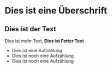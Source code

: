 # Dies ist eine Überschrift

## Dies ist der Text

Dies ist mehr Text, **Dies ist Fetter Text**

- Dies ist eine Aufzählung
- Dies ist noch eine Aufzählung
- Dies ist noch eine Aufzählung



